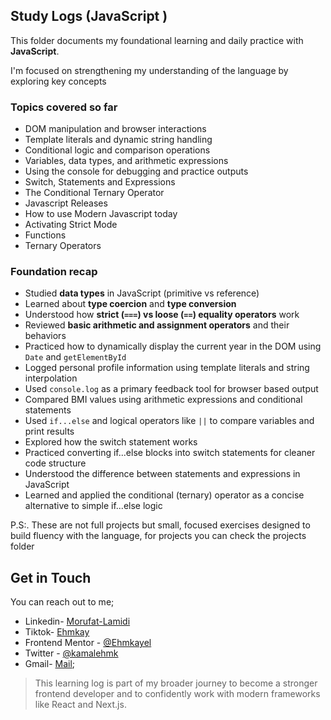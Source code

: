 ## Study Logs (JavaScript )

This folder documents my foundational learning and daily practice with **JavaScript**.

I'm focused on strengthening my understanding of the language by exploring key concepts 

### Topics covered so far

- DOM manipulation and browser interactions
- Template literals and dynamic string handling
- Conditional logic and comparison operations
- Variables, data types, and arithmetic expressions
- Using the console for debugging and practice outputs
- Switch, Statements and Expressions
- The Conditional Ternary Operator
- Javascript Releases
- How to use Modern Javascript today
- Activating Strict Mode
- Functions
- Ternary Operators

### Foundation recap

 - Studied **data types** in JavaScript (primitive vs reference)
- Learned about **type coercion** and **type conversion**
- Understood how **strict (`===`) vs loose (`==`) equality operators** work
- Reviewed **basic arithmetic and assignment operators** and their behaviors
- Practiced how to dynamically display the current year in the DOM using `Date` and `getElementById`
- Logged personal profile information using template literals and string interpolation
- Used `console.log` as a primary feedback tool for browser based output
- Compared BMI values using arithmetic expressions and conditional statements
- Used `if...else` and logical operators like `||` to compare variables and print results
- Explored how the switch statement works 
- Practiced converting if...else blocks into switch statements for cleaner code structure
- Understood the difference between statements and expressions in JavaScript
- Learned and applied the conditional (ternary) operator as a concise alternative to simple if...else logic

P.S:. These are not full projects but small, focused exercises designed to build fluency with the language, for projects you can check the projects folder

## Get in Touch

You can reach out to me;
 - Linkedin- [Morufat-Lamidi](https://linkedin.com/in/morufat-lamidi)
 - Tiktok- [Ehmkay](https://www.tiktok.com/@_ehmkay?)
 - Frontend Mentor - [@Ehmkayel](https://www.frontendmentor.io/profile/Ehmkayel)
 - Twitter - [@kamalehmk](https://www.twitter.com/kamalehmk)
 - Gmail- [Mail](mailto:lamidimorufat0@gmail.com);

> This learning log is part of my broader journey to become a stronger frontend developer and to confidently work with modern frameworks like React and Next.js.

